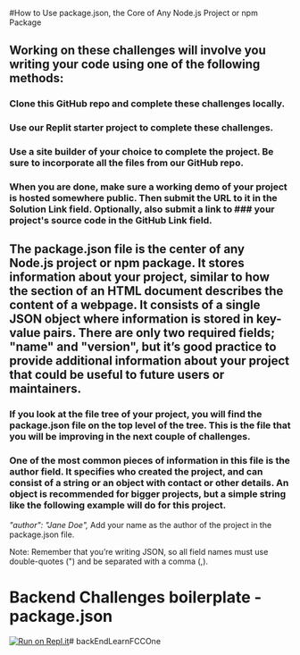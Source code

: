 #How to Use package.json, the Core of Any Node.js Project or npm Package
## Working on these challenges will involve you writing your code using one of the following methods:

### Clone this GitHub repo and complete these challenges locally.
### Use our Replit starter project to complete these challenges.
### Use a site builder of your choice to complete the project. Be sure to incorporate all the files from our GitHub repo.
### When you are done, make sure a working demo of your project is hosted somewhere public. Then submit the URL to it in the Solution Link field. Optionally, also submit a link to ### your project's source code in the GitHub Link field.

## The package.json file is the center of any Node.js project or npm package. It stores information about your project, similar to how the <head> section of an HTML document describes the content of a webpage. It consists of a single JSON object where information is stored in key-value pairs. There are only two required fields; "name" and "version", but it’s good practice to provide additional information about your project that could be useful to future users or maintainers.

### If you look at the file tree of your project, you will find the package.json file on the top level of the tree. This is the file that you will be improving in the next couple of challenges.

### One of the most common pieces of information in this file is the author field. It specifies who created the project, and can consist of a string or an object with contact or other details. An object is recommended for bigger projects, but a simple string like the following example will do for this project.

*_"author": "Jane Doe",_*
Add your name as the author of the project in the package.json file.

Note: Remember that you’re writing JSON, so all field names must use double-quotes (") and be separated with a comma (,).

# Backend Challenges boilerplate - package.json
[![Run on Repl.it](https://repl.it/badge/github/freeCodeCamp/boilerplate-npm)](https://repl.it/github/freeCodeCamp/boilerplate-npm)# backEndLearnFCCOne

